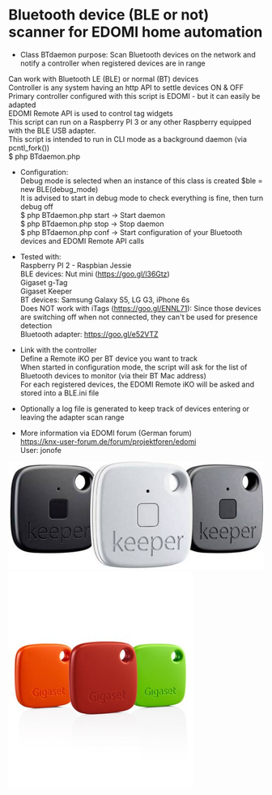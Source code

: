 # Bluetooth device (BLE or not) scanner for EDOMI home automation 

* Class BTdaemon purpose: Scan Bluetooth devices on the network and notify a controller when registered devices are in range<br/>

Can work with Bluetooth LE (BLE) or normal (BT) devices<br/>
Controller is any system having an http API to settle devices ON & OFF<br/>
Primary controller configured with this script is EDOMI - but it can easily be adapted<br/>
EDOMI Remote API is used to control tag widgets<br/>
This script can run on a Raspberry PI 3 or any other Raspberry equipped with the BLE USB adapter.<br/>
This script is intended to run in CLI mode as a background daemon (via pcntl_fork())<br/>
$ php BTdaemon.php<br/>

*	Configuration:<br/>
Debug mode is selected when an instance of this class is created $ble = new BLE(debug_mode)<br/>
It is advised to start in debug mode to check everything is fine, then turn debug off<br/>
$ php BTdaemon.php start -> Start daemon<br/>
$ php BTdaemon.php stop -> Stop daemon<br/>
$ php BTdaemon.php conf -> Start configuration of your Bluetooth devices and EDOMI Remote API calls<br/>

*	Tested with:<br/>
Raspberry PI 2 - Raspbian Jessie<br/>
BLE devices: Nut mini (https://goo.gl/l36Gtz)<br/>
			 Gigaset g-Tag<br/>
			 Gigaset Keeper<br/>
BT devices: Samsung Galaxy S5, LG G3, iPhone 6s<br/>
Does NOT work with iTags (https://goo.gl/ENNL71): Since those devices are switching off when not connected, they can't be used for presence detection<br/>
Bluetooth adapter: https://goo.gl/e52VTZ<br/>

* Link with the controller<br/>
Define a Remote iKO per BT device you want to track<br/>
When started in configuration mode, the script will ask for the list of Bluetooth devices to monitor (via their BT Mac address)<br/>
For each registered devices, the EDOMI Remote iKO will be asked and stored into a BLE.ini file<br/>

* Optionally a log file is generated to keep track of devices entering or leaving the adapter scan range<br/>

* More information via EDOMI forum (German forum)<br/>
https://knx-user-forum.de/forum/projektforen/edomi<br/>
User: jonofe<br/>

<img src=https://github.com/jonofe/Bluetooth-scanner/blob/master/images/keeper1.jpg>
<img src=https://github.com/jonofe/Bluetooth-scanner/blob/master/images/gtag.jpg>
  